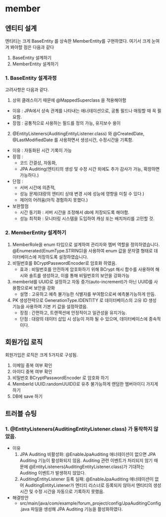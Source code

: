 # member

## 엔티티 설계
엔티티는 크게 BaseEntity 를 상속한 MemberEntity를 구현하였다.
여기서 크게 눈여겨 봐야할 점은 다음과 같다
1. BaseEntity 설계하기
2. MemberEntity 설계하기

### 1. BaseEntity 설계과정
고려사항은 다음과 같다.
1. 상위 클래스이기 때문에 @MappedSuperclass 을 적용해야함

- 이유 : JPA에서 상속 관계를 나타내는 애너테이션으로, 공통 필드나 매핑할 때 꼭 필요함.
- 장점 : 공통적으로 사용하는 필드를 정의 가능, 유지보수 용이

2. @EntityListeners(AuditingEntityListener.class) 와 @CreatedDate, @LastModifiedDate 를 사용하면서 생성시간, 수정시간을 기록함.
- 이유 : 자동화된 시간 기록이 가능
- 장점 : 
  - 코드 간결성, 자동화, 
  - JPA Auditing(엔티티의 생성 및 수정 시간 외에도 추가 감사가 가능, 확장하면 가능하다.)
- 단점 : 
  - 서버 시간에 의존적, 
  - 성능 문제(대량의 엔티티 상태 변경 시에 성능에 영향을 미칠 수 있다.)
  - 제어의 어려움(아직 경험하지 못했다.)
- 보완할점 
  - 시간 동기화 : 서버 시간을 조정해서 db에 저장되도록 해야함.
  - 성능 최적화 : 모니터링 시스템을 도입하여 캐싱 또는 배치처리를 고민할 것.

### 2. MemberEntity 설계하기
1. MemberRole을 enum 타입으로 설계하여 관리자와 멤버 역할을 정의하였습니다. @Enumerated(EnumType.STRING)을 사용하여 enum 값을 문자열 형태로 데이터베이스에 저장하도록 설정하였습니다.
2. 비밀번호를 BCryptPasswordEncoder로 암호화 하였음.
   - 효과 : 비밀번호를 안전하게 암호화하기 위해 BCrypt 해시 함수를 사용하여 해시와 솔트를 생성하고, 이를 통해 비밀번호의 보안을 강화가능
3. memberId를 UUID로 설정하고 자동 증가(auto-increment)가 아닌 UUID를 사용함으로써 보안을 강화
    - 설명 : 고유하고 예측 불가능한 식별자를 부여함으로써 예측불가능하게 만듬.
4. PK 생성전략으로  GenerationType.IDENTITY 로  데이터베이스의 고유 ID 생성 기능을 사용하여 기본 키 값을 설정하였음.
    - 장점 : 간편하고, 트랜잭션에 안정적이고 일관성을 유지가능.
    - 단점 : 대량의 데이터 삽입 시 성능이 저하 될 수 있으며, 데이터베이스에 종속적이다.
## 회원가입 로직
회원가입은 로직은 크게 5가지로 구성됨.
1. 이메일 중복 여부 확인
2. 아이디 중복 여부 확인
3. 비밀번호 BCryptPasswordEncoder 로 암호화 하기
4. MemberId UUID.randomUUID()로 유추 불가능하게 랜덤한 멤버아이디 가지게 하기
5. DB에 save 하기

## 트러블 슈팅
### 1. @EntityListeners(AuditingEntityListener.class) 가 동작하지 않았음.
   - 이유
       1. JPA Auditing 비활성화: @EnableJpaAuditing 애너테이션이 없으면 JPA Auditing 기능이 활성화되지 않음. Auditing 관련 이벤트가 처리되지 않기 때문에 @EntityListeners(AuditingEntityListener.class)가 기대하는 Auditing 이벤트가 발생하지 않았다.
       2. AuditingEntityListener 등록 실패: @EnableJpaAuditing 애너테이션이 없어 AuditingEntityListener가 엔티티 리스너로 등록되지 않아서 엔티티의 생성 시간 및 수정 시간을 자동으로 기록하지 못했음.
   - 해결방안
       - src/main/java/com/example/forum_project/config/JpaAuditingConfig.java 파일을 생성해 JPA Auditing 기능을 활성화하였다.
